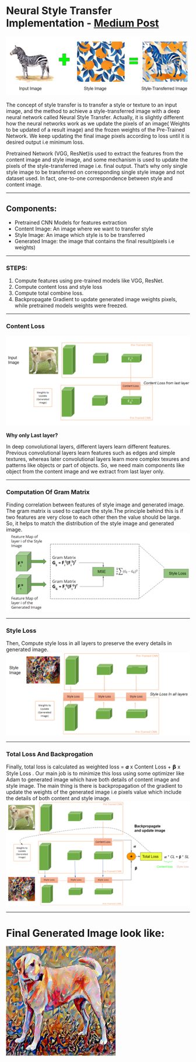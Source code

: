 # Neural Style Transfer Implementation - [Medium Post](https://susant.medium.com/basic-intuition-on-neural-style-transfer-idea-c5ac179d1530)

![Concept of NST](https://github.com/sushant097/Neural-Style-Transfer-Implementation/blob/master/images/nst_gist.png)

The concept of style transfer is to transfer a style or texture to an input image, and the method to achieve a style-transferred image with a deep neural network called Neural Style Transfer.
Actually, it is slightly different how the neural networks work as we update the pixels of an image( Weights to be updated of a result image) and the frozen weights of the Pre-Trained Network. We keep updating the final image pixels according to loss until it is desired output i.e minimum loss.

Pretrained Network (VGG, ResNet)is used to extract the features from the content image and style image, and some mechanism is used to update the pixels of the style-transferred image i.e. final output.
That’s why only single style image to be transferred on corresponding single style image and not dataset used. In fact, one-to-one correspondence between style and content image.
<hr>

## Components:
* Pretrained CNN Models for features extraction
* Content Image: An image where we want to transfer style 
* Style Image: An image which style is to be transferred
* Generated Image: the image that contains the final result(pixels i.e weights)
<hr>

### STEPS:
1. Compute features using pre-trained models like VGG, ResNet.
2. Compute content loss and style loss
3. Compute total combine loss.
4. Backpropagate Gradient to update generated image weights pixels, while pretrained models weights were freezed.
<hr>

### Content Loss
![Content Loss](https://github.com/sushant097/Neural-Style-Transfer-Implementation/blob/master/images/content_loss_new.png)

**Why only Last layer?**


In deep convolutional layers, different layers learn different features.
Previous convolutional layers learn features such as edges and simple textures, whereas later convolutional layers learn more complex texures and patterns like objects or part of objects.
So, we need main components like object from the content image and we extract from last layer only.
<hr>

### Computation Of Gram Matrix
Finding correlation between features of style image and generated image. The gram matrix is used to capture the style.The principle behind this is if two features are very close to each other then the value should be large. 
So, it helps to match the distribution of the style image and generated image.
![](https://github.com/sushant097/Neural-Style-Transfer-Implementation/blob/master/images/style_loss.png)
<hr>

### Style Loss
Then, Compute style loss in all layers to preserve the every details in generated image.
![](https://github.com/sushant097/Neural-Style-Transfer-Implementation/blob/master/images/style-loss-2.png)
<hr>

### Total Loss And Backprogation
Finally, total loss is calculated as weighted loss = 𝜶 x Content Loss + 𝝱 x Style Loss .
Our main job is to minimize this loss using some optimizer like Adam to generated image which have both details of content image and style image.
The main thing is there is backpropagation of the gradient to update the weights of the generated image i.e pixels value which include the details of both content and style image.
![](https://github.com/sushant097/Neural-Style-Transfer-Implementation/blob/master/images/total_loss.png)
<hr>

# Final Generated Image look like:
![](https://github.com/sushant097/Neural-Style-Transfer-Implementation/blob/master/images/generated_img_dog.png)
